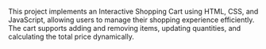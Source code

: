 This project implements an Interactive Shopping Cart using HTML, CSS, and JavaScript, allowing users to manage their shopping experience efficiently. The cart supports adding and removing items, updating quantities, and calculating the total price dynamically.

